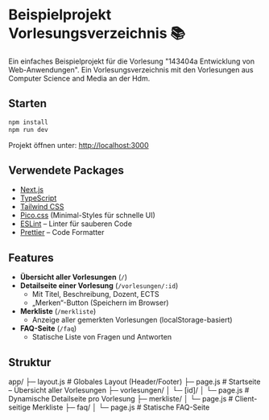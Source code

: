 # Beispielprojekt Vorlesungsverzeichnis 📚

Ein einfaches Beispielprojekt für die Vorlesung "143404a Entwicklung von Web-Anwendungen". Ein Vorlesungsverzeichnis mit den Vorlesungen aus Computer Science and Media an der Hdm.

## Starten

```bash
npm install
npm run dev
```

Projekt öffnen unter: [http://localhost:3000](http://localhost:3000)

## Verwendete Packages

- [Next.js](https://nextjs.org/)
- [TypeScript](https://www.typescriptlang.org/)
- [Tailwind CSS](https://tailwindcss.com/)
- [Pico.css](https://picocss.com/) (Minimal-Styles für schnelle UI)
- [ESLint](https://eslint.org/) – Linter für sauberen Code
- [Prettier](https://prettier.io/) – Code Formatter

## Features

- **Übersicht aller Vorlesungen** (`/`)
- **Detailseite einer Vorlesung** (`/vorlesungen/:id`)
  - Mit Titel, Beschreibung, Dozent, ECTS
  - „Merken“-Button (Speichern im Browser)
- **Merkliste** (`/merkliste`)
  - Anzeige aller gemerkten Vorlesungen (localStorage-basiert)
- **FAQ-Seite** (`/faq`)
  - Statische Liste von Fragen und Antworten

## Struktur

app/
├─ layout.js # Globales Layout (Header/Footer)
├─ page.js # Startseite – Übersicht aller Vorlesungen
├─ vorlesungen/
│ └─ [id]/
│ └─ page.js # Dynamische Detailseite pro Vorlesung
├─ merkliste/
│ └─ page.js # Client-seitige Merkliste
├─ faq/
│ └─ page.js # Statische FAQ-Seite
